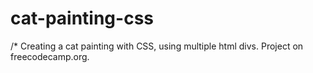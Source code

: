 # cat-painting-css
/* Creating a cat painting with CSS, using multiple html divs.
Project on freecodecamp.org.
